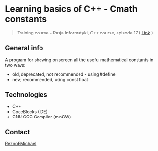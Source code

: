 # Learning basics of C++ - Cmath constants
> Training course - Pasja Informatyki, C++ course, episode 17 ( [Link](https://www.youtube.com/watch?v=w3GCFw0-_DQ) )

## General info
A program for showing on screen all the useful mathematical constants in two ways:
* old, deprecated, not recommended - using #define
* new, recommended, using const float

## Technologies
* C++
* CodeBlocks (IDE)
* GNU GCC Compiler (minGW)

## Contact
[ReznoRMichael](https://github.com/ReznoRMichael)